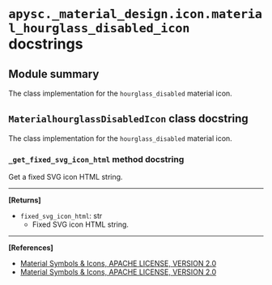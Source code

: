 # `apysc._material_design.icon.material_hourglass_disabled_icon` docstrings

## Module summary

The class implementation for the `hourglass_disabled` material icon.

## `MaterialhourglassDisabledIcon` class docstring

The class implementation for the `hourglass_disabled` material icon.

### `_get_fixed_svg_icon_html` method docstring

Get a fixed SVG icon HTML string.<hr>

**[Returns]**

- `fixed_svg_icon_html`: str
  - Fixed SVG icon HTML string.

<hr>

**[References]**

- [Material Symbols & Icons, APACHE LICENSE, VERSION 2.0](https://fonts.google.com/icons?icon.size=24&icon.color=%23e8eaed)
- [Material Symbols & Icons, APACHE LICENSE, VERSION 2.0](https://www.apache.org/licenses/LICENSE-2.0.html)